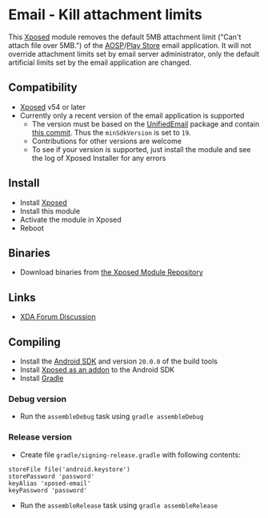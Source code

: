 # Email - Kill attachment limits

This [Xposed](http://xposed.info) module removes the default 5MB attachment limit ("Can't attach file over 5MB.") of the [AOSP](https://android.googlesource.com/platform/packages/apps/Email)/[Play Store](https://play.google.com/store/apps/details?id=com.google.android.email) email application. It will not override attachment limits set by email server administrator, only the default artificial limits set by the email application are changed.

## Compatibility

- [Xposed](http://repo.xposed.info/module/de.robv.android.xposed.installer) v54 or later
- Currently only a recent version of the email application is supported
    - The version must be based on the [UnifiedEmail](https://android.googlesource.com/platform/packages/apps/UnifiedEmail/) package and contain [this commit](https://android.googlesource.com/platform/packages/apps/UnifiedEmail/+/3cd4f40dab2c0810cb5ecd77256abf022863b2b5). Thus the `minSdkVersion` is set to `19`.
    - Contributions for other versions are welcome
    - To see if your version is supported, just install the module and see the log of Xposed Installer for any errors

## Install

- Install [Xposed](http://repo.xposed.info/module/de.robv.android.xposed.installer)
- Install this module
- Activate the module in Xposed
- Reboot

## Binaries
- Download binaries from [the Xposed Module Repository](http://repo.xposed.info/module/io.github.ljani.email)

## Links
- [XDA Forum Discussion](http://forum.xda-developers.com/xposed/modules/mod-email-kill-attachment-limits-t2830509)

## Compiling

- Install the [Android SDK](http://developer.android.com/sdk) and version `20.0.0` of the build tools
- Install [Xposed as an addon](http://forum.xda-developers.com/showpost.php?p=41904291) to the Android SDK
- Install [Gradle](http://www.gradle.org/)

### Debug version

- Run the `assembleDebug` task using `gradle assembleDebug`

### Release version

- Create file `gradle/signing-release.gradle` with following contents:

```
storeFile file('android.keystore')
storePassword 'password'
keyAlias 'xposed-email'
keyPassword 'password'
```

- Run the `assembleRelease` task using `gradle assembleRelease`
